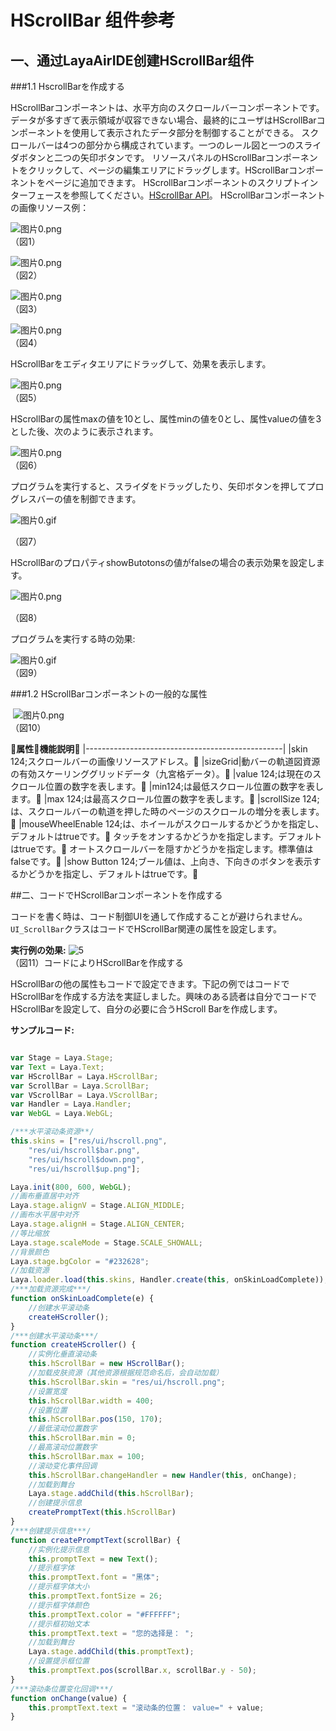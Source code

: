 # HScrollBar 组件参考



##  一、通过LayaAirIDE创建HScrollBar组件

###1.1 HscrollBarを作成する

HScrollBarコンポーネントは、水平方向のスクロールバーコンポーネントです。
データが多すぎて表示領域が収容できない場合、最終的にユーザはHScrollBarコンポーネントを使用して表示されたデータ部分を制御することができる。
スクロールバーは4つの部分から構成されています。一つのレール図と一つのスライダボタンと二つの矢印ボタンです。
リソースパネルのHScrollBarコンポーネントをクリックして、ページの編集エリアにドラッグします。HScrollBarコンポーネントをページに追加できます。
HScrollBarコンポーネントのスクリプトインターフェースを参照してください。[HScrollBar API](http://layaair.ldc.layabox.com/api/index.html?category=Core&class=laya.ui.HScrollBar)。
HScrollBarコンポーネントの画像リソース例：

​![图片0.png](img/1.png)<br/>
（図1）

​![图片0.png](img/2.png)<br/>
（図2）

​![图片0.png](img/3.png)<br/>
（図3）

​![图片0.png](img/4.png)<br/>
（図4）

HScrollBarをエディタエリアにドラッグして、効果を表示します。

​![图片0.png](img/5.png)<br/>
（図5）

HScrollBarの属性maxの値を10とし、属性minの値を0とし、属性valueの値を3とした後、次のように表示されます。

​![图片0.png](img/6.png)<br/>
（図6）

プログラムを実行すると、スライダをドラッグしたり、矢印ボタンを押してプログレスバーの値を制御できます。

​![图片0.gif](gif/1.gif)<br/>

（図7）

HScrollBarのプロパティshowButotonsの値がfalseの場合の表示効果を設定します。

​![图片0.png](img/7.png)<br/>

（図8）

プログラムを実行する時の効果:

​![图片0.gif](gif/2.gif)<br/>
（図9）



 



###1.2 HScrollBarコンポーネントの一般的な属性



​        ![图片0.png](img/8.png)<br/>
（図10）

𞓜**属性**𞓜**機能説明**𞓜
|-------------------------------------------------|
|skin 124;スクロールバーの画像リソースアドレス。𞓜
|sizeGrid|動バーの軌道図資源の有効スケーリンググリッドデータ（九宮格データ）。𞓜
|value 124;は現在のスクロール位置の数字を表します。𞓜
|min124;は最低スクロール位置の数字を表します。𞓜
|max 124;は最高スクロール位置の数字を表します。𞓜
|scrollSize 124;は、スクロールバーの軌道を押した時のページのスクロールの増分を表します。𞓜
|mouseWheelEnable 124;は、ホイールがスクロールするかどうかを指定し、デフォルトはtrueです。𞓜
タッチをオンするかどうかを指定します。デフォルトはtrueです。𞓜
オートスクロールバーを隠すかどうかを指定します。標準値はfalseです。𞓜
|show Button 124;ブール値は、上向き、下向きのボタンを表示するかどうかを指定し、デフォルトはtrueです。𞓜



 



##二、コードでHScrollBarコンポーネントを作成する

コードを書く時は、コード制御UIを通して作成することが避けられません。`UI_ScrollBar`クラスはコードでHScrollBar関連の属性を設定します。

**実行例の効果:**
​![5](gif/4.gif)<br/>
（図11）コードによりHScrollBarを作成する

HScrollBarの他の属性もコードで設定できます。下記の例ではコードでHScrollBarを作成する方法を実証しました。興味のある読者は自分でコードでHScrollBarを設定して、自分の必要に合うHScroll Barを作成します。

**サンプルコード:**


```javascript

var Stage = Laya.Stage;
var Text = Laya.Text;
var HScrollBar = Laya.HScrollBar;
var ScrollBar = Laya.ScrollBar;
var VScrollBar = Laya.VScrollBar;
var Handler = Laya.Handler;
var WebGL = Laya.WebGL;

/***水平滚动条资源**/
this.skins = ["res/ui/hscroll.png",
    "res/ui/hscroll$bar.png",
    "res/ui/hscroll$down.png",
    "res/ui/hscroll$up.png"];

Laya.init(800, 600, WebGL);
//画布垂直居中对齐
Laya.stage.alignV = Stage.ALIGN_MIDDLE;
//画布水平居中对齐
Laya.stage.alignH = Stage.ALIGN_CENTER;
//等比缩放
Laya.stage.scaleMode = Stage.SCALE_SHOWALL;
//背景颜色
Laya.stage.bgColor = "#232628";
//加载资源
Laya.loader.load(this.skins, Handler.create(this, onSkinLoadComplete));
/***加载资源完成***/
function onSkinLoadComplete(e) {
    //创建水平滚动条
    createHScroller();
}
/***创建水平滚动条***/
function createHScroller() {
    //实例化垂直滚动条
    this.hScrollBar = new HScrollBar();
    //加载皮肤资源（其他资源根据规范命名后，会自动加载）
    this.hScrollBar.skin = "res/ui/hscroll.png";
    //设置宽度
    this.hScrollBar.width = 400;
    //设置位置
    this.hScrollBar.pos(150, 170);
    //最低滚动位置数字
    this.hScrollBar.min = 0;
    //最高滚动位置数字
    this.hScrollBar.max = 100;
    //滚动变化事件回调
    this.hScrollBar.changeHandler = new Handler(this, onChange);
    //加载到舞台
    Laya.stage.addChild(this.hScrollBar);
    //创建提示信息
    createPromptText(this.hScrollBar)
}
/***创建提示信息***/
function createPromptText(scrollBar) {
    //实例化提示信息
    this.promptText = new Text();
    //提示框字体
    this.promptText.font = "黑体";
    //提示框字体大小
    this.promptText.fontSize = 26;
    //提示框字体颜色
    this.promptText.color = "#FFFFFF";
    //提示框初始文本
    this.promptText.text = "您的选择是： ";
    //加载到舞台
    Laya.stage.addChild(this.promptText);
    //设置提示框位置
    this.promptText.pos(scrollBar.x, scrollBar.y - 50);
}
/***滚动条位置变化回调***/
function onChange(value) {
    this.promptText.text = "滚动条的位置： value=" + value;
}
```


